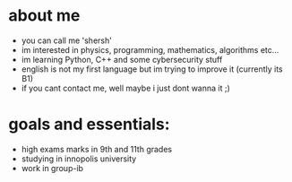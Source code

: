 # about me
- you can call me 'shersh'
- im interested in physics, programming, mathematics, algorithms etc...
- im learning Python, C++ and some cybersecurity stuff
- english is not my first language but im trying to improve it (currently its B1)
- if you cant contact me, well maybe i just dont wanna it ;)

# goals and essentials:
- high exams marks in 9th and 11th grades
- studying in innopolis university
- work in group-ib
